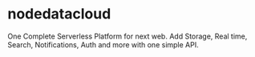 # nodedatacloud
One Complete Serverless Platform for next web. Add Storage, Real time, Search, Notifications, Auth and more with one simple API.
